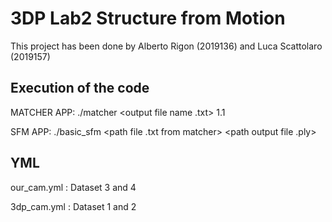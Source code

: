 # 3DP Lab2 Structure from Motion

This project has been done by Alberto Rigon (2019136) and Luca Scattolaro (2019157)

## Execution of the code
MATCHER APP:
./matcher <path yaml of cam> <path dataset> <output file name .txt> 1.1

SFM APP: 
./basic_sfm <path file .txt from matcher> <path output file .ply>


## YML 
our_cam.yml : Dataset 3 and 4

3dp_cam.yml : Dataset 1 and 2
